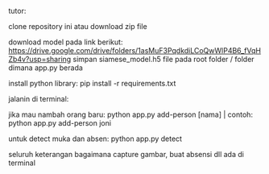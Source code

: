 tutor:

clone repository ini atau download zip file

download model pada link berikut:
https://drive.google.com/drive/folders/1asMuF3PqdkdiLCoQwWlP4B6_fVqHZb4v?usp=sharing
simpan siamese_model.h5 file pada root folder / folder dimana app.py berada

install python library:
pip install -r requirements.txt


jalanin di terminal:

jika mau nambah orang baru:
python app.py add-person [nama] | contoh: python app.py add-person joni

untuk detect muka dan absen:
python app.py detect

seluruh keterangan bagaimana capture gambar, buat absensi dll ada di terminal